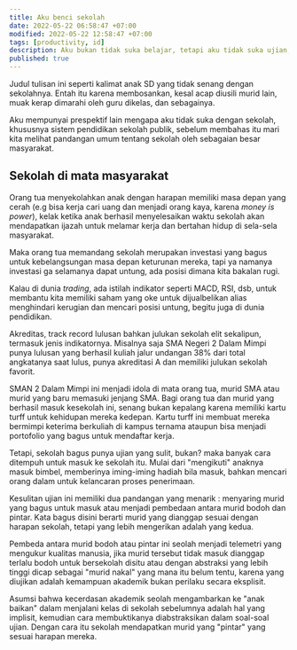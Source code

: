 ```yaml
--- 
title: Aku benci sekolah
date: 2022-05-22 06:58:47 +07:00 
modified: 2022-05-22 12:58:47 +07:00 
tags: [productivity, id] 
description: Aku bukan tidak suka belajar, tetapi aku tidak suka ujian, guru dan "standarisasi manusia".
published: true
---  
```


Judul tulisan ini seperti kalimat anak SD yang tidak senang dengan sekolahnya. Entah itu karena membosankan, kesal acap diusili murid lain, muak kerap dimarahi oleh guru dikelas, dan sebagainya. 

Aku mempunyai prespektif lain mengapa aku tidak suka dengan sekolah, khususnya sistem pendidikan sekolah publik, sebelum membahas itu mari kita melihat pandangan umum tentang sekolah oleh sebagaian besar masyarakat.

## Sekolah di mata masyarakat

Orang tua menyekolahkan anak dengan harapan memiliki masa depan yang cerah (e.g bisa kerja cari uang dan menjadi orang kaya, karena _money is power_), kelak ketika anak berhasil menyelesaikan waktu sekolah akan mendapatkan ijazah untuk melamar kerja dan bertahan hidup di sela-sela masyarakat. 

Maka orang tua memandang sekolah merupakan investasi yang bagus untuk kebelangsungan masa depan keturunan mereka, tapi ya namanya investasi ga selamanya dapat untung, ada posisi dimana kita bakalan rugi. 

Kalau di dunia _trading_, ada istilah indikator seperti MACD, RSI, dsb, untuk membantu kita memiliki saham yang oke untuk dijualbelikan alias menghindari kerugian dan mencari posisi untung, begitu juga di dunia pendidikan.

Akreditas, track record lulusan bahkan julukan sekolah elit sekalipun, termasuk jenis indikatornya. Misalnya saja SMA Negeri 2 Dalam Mimpi punya lulusan yang berhasil kuliah jalur undangan 38% dari total angkatanya saat lulus, punya akreditasi A dan memiliki julukan sekolah favorit. 

SMAN 2 Dalam Mimpi ini menjadi idola di mata orang tua, murid SMA atau murid yang baru memasuki jenjang SMA. Bagi orang tua dan murid yang berhasil masuk kesekolah ini, senang bukan kepalang karena memiliki kartu turff untuk kehidupan mereka kedepan. Kartu turff ini membuat mereka bermimpi keterima berkuliah di kampus ternama ataupun bisa menjadi portofolio yang bagus untuk mendaftar kerja.

Tetapi, sekolah bagus punya ujian yang sulit, bukan? maka banyak cara ditempuh untuk masuk ke sekolah itu. Mulai dari "mengikuti" anaknya masuk bimbel, memberinya iming-iming hadiah bila masuk, bahkan mencari orang dalam untuk kelancaran proses penerimaan.

Kesulitan ujian ini memiliki dua pandangan yang menarik : menyaring murid yang bagus untuk masuk atau menjadi pembedaan antara murid bodoh dan pintar. Kata bagus disini berarti murid yang dianggap sesuai dengan harapan sekolah, tetapi yang lebih mengerikan adalah yang kedua.

Pembeda antara murid bodoh atau pintar ini seolah menjadi telemetri yang mengukur kualitas manusia, jika murid tersebut tidak masuk dianggap terlalu bodoh untuk bersekolah disitu atau dengan abstraksi yang lebih tinggi dicap sebagai "murid nakal" yang mana itu belum tentu, karena yang diujikan adalah kemampuan akademik bukan perilaku secara eksplisit. 

Asumsi bahwa kecerdasan akademik seolah mengambarkan ke "anak baikan" dalam menjalani kelas di sekolah sebelumnya adalah hal yang implisit, kemudian cara membuktikanya diabstraksikan dalam soal-soal ujian. Dengan cara itu sekolah mendapatkan murid yang "pintar" yang sesuai harapan mereka.


